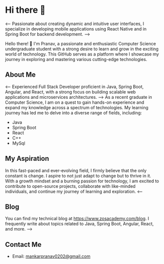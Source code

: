 # Hi there 👋

<!--
Here are some ideas to get you started:
- 🔭 I’m currently working on ...
- 🌱 I’m currently learning ...
- 👯 I’m looking to collaborate on ...
- 🤔 I’m looking for help with ...
- 💬 Ask me about ...
- 📫 How to reach me: ...
- 😄 Pronouns: ...
- ⚡ Fun fact: ...
-->

<-- Passionate about creating dynamic and intuitive user interfaces, I specialize in developing mobile applications using React Native and in Spring Boot for backend development. -->

Hello there! 👋 I'm Pranav, a passionate and enthusiastic Computer Science undergraduate student with a strong desire to learn and grow in the exciting world of technology. This GitHub serves as a platform where I showcase my journey in exploring and mastering various cutting-edge technologies.

## About Me

<-- Experienced Full Stack Developer proficient in Java, Spring Boot, Angular, and React, with a strong focus on building scalable web applications and microservices architectures. -->
As a recent graduate in Computer Science, I am on a quest to gain hands-on experience and expand my knowledge across a spectrum of technologies. My learning journey has led me to delve into a diverse range of fields, including:

- Java
- Spring Boot
- React
- C++
- MySql

## My Aspiration

In this fast-paced and ever-evolving field, I firmly believe that the only constant is change. I aspire to not just adapt to change but to thrive in it. With a growth mindset and a burning passion for technology, I am excited to contribute to open-source projects, collaborate with like-minded individuals, and continue my journey of learning and exploration.
<--
## Blog
You can find my technical blog at https://www.zosacademy.com/blog. I frequently write about topics related to Java, Spring Boot, Angular, React, and more.
-->

## Contact Me

- Email: mankarpranav0202@gmail.com


